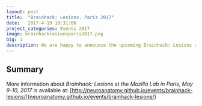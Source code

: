 ```yaml
---
layout: post
title:  "Brainhack: Lesions. Paris 2017"
date:   2017-4-19 10:31:06
project_categories: Events 2017
image: brainhacklesionsparis2017.png
big: 1
description: We are happy to announce the upcoming Brainhack: Lesions at the Mozilla Lab in Paris, May 9-10, 2017. More information is available at: http://neuroanatomy.github.io/events/brainhack-lesions/
---
```

## Summary
More information about *Brainhack: Lesions* at the *Mozilla Lab in Paris, May 9-10, 2017* is available at: [http://neuroanatomy.github.io/events/brainhack-lesions/](neuroanatomy.github.io/events/brainhack-lesions/)

